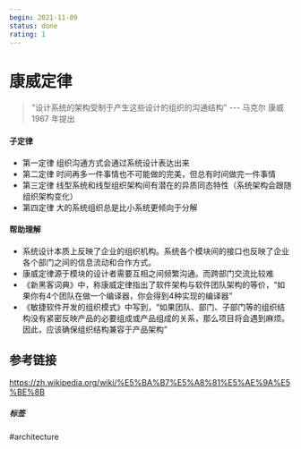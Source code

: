 ```yaml
---
begin: 2021-11-09
status: done
rating: 1
---
```


# 康威定律

> "设计系统的架构受制于产生这些设计的组织的沟通结构" 		--- 马克尔 康威 1967 年提出

#### 子定律

-   第一定律 组织沟通方式会通过系统设计表达出来
-   第二定律 时间再多一件事情也不可能做的完美，但总有时间做完一件事情
-   第三定律 线型系统和线型组织架构间有潜在的异质同态特性（系统架构会跟随组织架构变化）
-   第四定律 大的系统组织总是比小系统更倾向于分解

#### 帮助理解

- 系统设计本质上反映了企业的组织机构。系统各个模块间的接口也反映了企业各个部门之间的信息流动和合作方式。
- 康威定律源于模块的设计者需要互相之间频繁沟通。而跨部门交流比较难
- 《新黑客词典》中，称康威定律指出了软件架构与软件团队架构的等价，“如果你有4个团队在做一个编译器，你会得到4种实现的编译器”
- 《敏捷软件开发的组织模式》中写到，“如果团队、部门、子部门等的组织结构没有紧密反映产品的必要组成或产品组成的关系，那么项目将会遇到麻烦。因此，应该确保组织结构兼容于产品架构”


## 参考链接

https://zh.wikipedia.org/wiki/%E5%BA%B7%E5%A8%81%E5%AE%9A%E5%BE%8B

##### 标签
#architecture 
